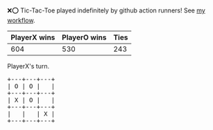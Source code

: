 :x::o: Tic-Tac-Toe played indefinitely by github action runners! See [my workflow](.github/workflows/play.yaml).

|PlayerX wins|PlayerO wins|Ties|
|-|-|-|
|604|530|243|

PlayerX's turn.

<pre>
+---+---+---+
| O | O |   |
+---+---+---+
| X | O |   |
+---+---+---+
|   |   | X |
+---+---+---+
</pre>
